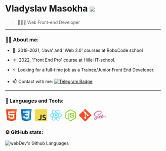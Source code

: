 <h1>Vladyslav Masokha  <img src="https://github.githubassets.com/images/mona-whisper.gif" height="24" /></h1>

> 👨🏻‍💻 Web Front-end Developer

---

### :man_technologist: About me:

- 🔭: 2018-2021, 'Java' and 'Web 2.0' courses at RoboCode school

- ⚛️: 2022, 'Front End Pro' course at Hillel IT-school.

- ⚡: Looking for a full-time job as a Trainee/Junior Front End Developer.

- :mailbox: Contact with me: [![Telegram Badge](https://img.shields.io/badge/-Vladyslav_Masokha-blue?style=flat&logo=Telegram&logoColor=white)](https://t.me/v_priv_m_17)

---

### 🔨 Languages and Tools:

<div>
  <img src="https://github.com/devicons/devicon/blob/master/icons/html5/html5-original.svg" title="html5" alt="html5" width="40" height="40"/>&nbsp
  <img src="https://github.com/devicons/devicon/blob/master/icons/css3/css3-original.svg" title="css" alt="css" width="40" height="40"/>&nbsp
  <img src="https://github.com/devicons/devicon/blob/master/icons/javascript/javascript-original.svg" title="javascript" alt="javascript" width="40" height="40"/>&nbsp
  <img src="https://github.com/devicons/devicon/blob/master/icons/react/react-original.svg" title="reactjs" alt="reactjs" width="40" height="40"/>&nbsp
  <img src="https://github.com/devicons/devicon/blob/master/icons/nodejs/nodejs-original.svg" title="nodejs" alt="nodejs" width="40" height="40"/>&nbsp
  <img src="https://github.com/devicons/devicon/blob/master/icons/git/git-original.svg" title="git" alt="git" width="40" height="40"/>&nbsp
  <img src="https://github.com/devicons/devicon/blob/master/icons/sass/sass-original.svg" title="sass/scss" alt="sass/scss" width="40" height="40"/>&nbsp
</div>

### ⚙️ GitHub stats:

<img align="left" height="195px" align="right" alt="webDev's Github Languages" src="https://github-readme-stats-sigma-five.vercel.app/api/top-langs/?username=vladyslav-masokha&layout=compact&theme=vision-friendly-dark" />
